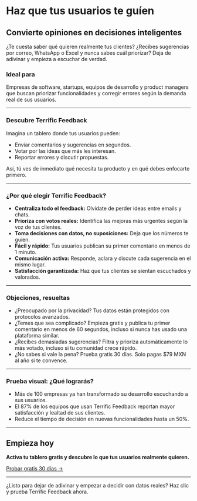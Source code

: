 # Haz que tus usuarios te guíen

## Convierte opiniones en decisiones inteligentes

¿Te cuesta saber qué quieren realmente tus clientes? ¿Recibes sugerencias por correo, WhatsApp o Excel y nunca sabes cuál priorizar? Deja de adivinar y empieza a escuchar de verdad.

### Ideal para
Empresas de software, startups, equipos de desarrollo y product managers que buscan priorizar funcionalidades y corregir errores según la demanda real de sus usuarios.

---

### Descubre Terrific Feedback

Imagina un tablero donde tus usuarios pueden:
- Enviar comentarios y sugerencias en segundos.
- Votar por las ideas que más les interesan.
- Reportar errores y discutir propuestas.

Así, tú ves de inmediato qué necesita tu producto y en qué debes enfocarte primero.

---

### ¿Por qué elegir Terrific Feedback?
- **Centraliza todo el feedback:** Olvídate de perder ideas entre emails y chats.
- **Prioriza con votos reales:** Identifica las mejoras más urgentes según la voz de tus clientes.
- **Toma decisiones con datos, no suposiciones:** Deja que los números te guíen.
- **Fácil y rápido:** Tus usuarios publican su primer comentario en menos de 1 minuto.
- **Comunicación activa:** Responde, aclara y discute cada sugerencia en el mismo lugar.
- **Satisfacción garantizada:** Haz que tus clientes se sientan escuchados y valorados.

---

### Objeciones, resueltas
- ¿Preocupado por la privacidad? Tus datos están protegidos con protocolos avanzados.
- ¿Temes que sea complicado? Empieza gratis y publica tu primer comentario en menos de 60 segundos, incluso si nunca has usado una plataforma similar.
- ¿Recibes demasiadas sugerencias? Filtra y prioriza automáticamente lo más votado, incluso si tu comunidad crece rápido.
- ¿No sabes si vale la pena? Prueba gratis 30 días. Solo pagas $79 MXN al año si te convence.

---

### Prueba visual: ¿Qué lograrás?
- Más de 100 empresas ya han transformado su desarrollo escuchando a sus usuarios.
- El 87% de los equipos que usan Terrific Feedback reportan mayor satisfacción y lealtad de sus clientes.
- Reduce el tiempo de decisión en nuevas funcionalidades hasta un 50%.

---

## Empieza hoy

**Activa tu tablero gratis y descubre lo que tus usuarios realmente quieren.**

[Probar gratis 30 días →](#)

---

¿Listo para dejar de adivinar y empezar a decidir con datos reales? Haz clic y prueba Terrific Feedback ahora.

